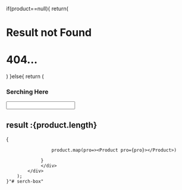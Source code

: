 if(product==null){
       return(<div>
           <h1>Result not Found</h1>
           <h1> 404...</h1>
       </div>)
    }else{
        return (
            <div>
                <h3>Serching Here</h3>
                 <input onChange={searchInput} type="text"></input>
                 <h2> result :{product.length}</h2>
                 <div className='container'>
                 {
                    
                     product.map(pro=><Product pro={pro}></Product>)
    
                 }
                 </div>
            </div>
        );
    }"# serch-box" 
